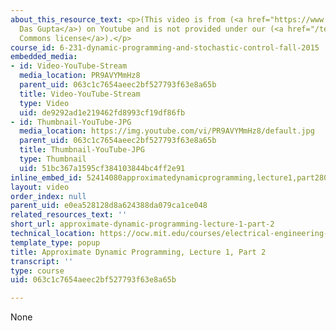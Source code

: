 ```yaml
---
about_this_resource_text: <p>(This video is from (<a href="https://www.youtube.com/watch?v=PR9AVYMmHz8">Shuvomoy
  Das Gupta</a>) on Youtube and is not provided under our (<a href="/terms/#cc">Creative
  Commons license</a>).</p>
course_id: 6-231-dynamic-programming-and-stochastic-control-fall-2015
embedded_media:
- id: Video-YouTube-Stream
  media_location: PR9AVYMmHz8
  parent_uid: 063c1c7654aeec2bf527793f63e8a65b
  title: Video-YouTube-Stream
  type: Video
  uid: de9292ad1e219462fd8993cf19df86fb
- id: Thumbnail-YouTube-JPG
  media_location: https://img.youtube.com/vi/PR9AVYMmHz8/default.jpg
  parent_uid: 063c1c7654aeec2bf527793f63e8a65b
  title: Thumbnail-YouTube-JPG
  type: Thumbnail
  uid: 51bc367a1595cf384103844bc4ff2e91
inline_embed_id: 52414080approximatedynamicprogramming,lecture1,part280465201
layout: video
order_index: null
parent_uid: e0ea528128d8a624388da079ca1ce048
related_resources_text: ''
short_url: approximate-dynamic-programming-lecture-1-part-2
technical_location: https://ocw.mit.edu/courses/electrical-engineering-and-computer-science/6-231-dynamic-programming-and-stochastic-control-fall-2015/related-video-lectures/approximate-dynamic-programming-lecture-1-part-2
template_type: popup
title: Approximate Dynamic Programming, Lecture 1, Part 2
transcript: ''
type: course
uid: 063c1c7654aeec2bf527793f63e8a65b

---
```

None
